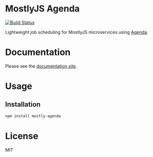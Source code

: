 MostlyJS Agenda
===============

[![Build Status](https://travis-ci.org/mostlyjs/mostly-agenda.svg)](https://travis-ci.org/mostlyjs/mostly-agenda)

Lightweight job scheduling for MostlyJS microservices using [Agenda](http://agendajs.com).

# Documentation

Please see the [documentation site](https://mostlyjs.github.io).

# Usage

## Installation

```bash
npm install mostly-agenda
```

# License

MIT